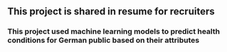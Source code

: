 ## This project is shared in resume for recruiters

### This project used machine learning models to predict health conditions for German public based on their attributes
